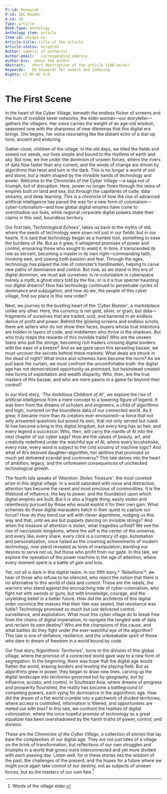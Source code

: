 ```yaml
---
Pr-id: MoneyLab
P-id: INC Reader
A-id: 10
Type: article
Book-type: anthology
Anthology item: article
Item-id: unique no.
Article-title: title of the article
Article-status: accepted
Author: name(s) of author(s)
Author-email:   corresponding address
Author-bio:  about the author
Abstract:   short description of the article (100 words)
Keywords:   50 keywords for search and indexing
Rights: CC BY-NC 4.0
...
```



# The First Scene

In the heart of the Cyber Village, beneath the endless flicker of
screens and the hum of invisible sever networks, the elder woman—our
storyteller—gathers the villagers. Her voice carries the weight of an
age-old wisdom, seasoned now with the sharpness of new dilemmas that
this digital era brings. She begins, her voice resonating like the
distant echo of a dial-up tone, ancient and enduring.

Gather close, children of the village. In the old days, we tilled the fields and sowed our seeds, our lives simple and bound to the rhythms of earth and sky. But now, we live under the dominion of unseen forces, where the rivers of data flow faster than any current, and the winds of change are driven by algorithms that twist and turn in the dark. This is no longer a world of soil and stone, but a realm shaped by the invisible hands of technology and power. Welcome to the Chronicles of the Cyber Village —a saga not of triumph, but of disruption. Here, power no longer flows through the veins of empires built on land and sea, but through the capillaries of code, data streams, and deep learning. This is a chronicle of how the rise of advanced artificial intelligence has paved the way for a new form of colonialism—cyber-colonialism—and how global digital empires have come to overshadow our lives, while regional corporate digital powers stake their claims in this vast, boundless territory.

Our first tale,*‘Technological Echoes’*, takes us back to the myths of old, where the seeds of technology were sown not just in our fields, but in our hearts. It is said that technology began as a humble tool, something to ease the burdens of life. But as it grew, it whispered promises of power and control, ensnaring those who sought to wield it. In time, it transcended its role as servant, becoming a master in its own right—commanding faith, invoking awe, and sowing both passion and fear. Through the ages, technology has played the role of colonizer’s handmaiden, helping to carve new paths of dominance and control. But now, as we stand in this era of digital dominion, we must ask ourselves: Is re-colonialism in cyberspace merely a myth, a ghost story told by the fire, or is it a true specter haunting our digital dreams? How has technology continued to perpetuate cycles of dominance and subjugation, and how do we, the people of this cyber village, find our place in this new order?

Next, we journey to the bustling heart of the *‘Cyber Bazaar’*, a marketplace unlike any other. Here, the currency is not gold, silver, or grain, but data—fragments of ourselves that are traded, sold, and bartered in an endless dance of profit and power. Behind the glowing screens and endless scrolls, there are sellers who do not show their faces, buyers whose true intentions are hidden in layers of code, and middlemen who thrive in the shadows. But who truly reaps the rewards of this invisible trade? Who are the unseen titans who pull the strings, becoming rich traders crossing digital borders with the ease of a breeze? And as we gaze upon this sprawling bazaar, we must uncover the secrets behind these markets: What deals are struck in the dead of night? What tricks and schemes have become the norm? As we pull back the curtain, we must confront the uncomfortable truth: the digital age has not democratized opportunity as promised, but hasinstead created new forms of exploitation and wealth disparity. Who, then, are the true masters of this bazaar, and who are mere pawns in a game far beyond their control?

In our third story, *‘The Ambitious Childrent of AI’*, we explore the rise of artificial intelligence from a mere concept to a towering figure of legend. It was born from the dreams of scholars and engineers, a child of algorithms and logic, nurtured on the boundless data of our connected world. As it grew, it became more than its creators ever envisioned—a force that not only answered questions but posed its own, that not only served but ruled. AI has become a king in this digital kingdom, but every king has an heir, and every legend a successor. Who, then, will carry the mantle of AI into the next chapter of our cyber saga? How are the values of beauty, art, and creativity redefined under the watchful eye of AI, where every brushstroke, every note, every word is subject to the cold scrutiny of machine logic? And what of AI’s beloved daughter–algorithm, her abilities that promised so much yet delivered scandal and controversy? This tale delves into the heart of ambition, legacy, and the unforeseen consequences of unchecked technological growth.

The fourth tale speaks of *‘Attention: Stolen Treasure’*, the most coveted prize in this digital village. In a world saturated with noise and distraction, attention has become the rarest and most precious of commodities. It is the lifeblood of influence, the key to power, and the foundation upon which digital empires are built. But it is also a fragile thing, easily stolen and relentlessly pursued by those who would exploit it for their own gain. What schemes do these digital marauders hatch in their quest to capture our focus? How do they bend our will with clever algorithms, nudging us this way and that, until we are but puppets dancing on invisible strings? And when the treasure of attention is stolen, what tragedies unfold? We see the rise of narcissistic kingdoms, where the self is the center of the universe, and every like, every share, every click is a currency of ego. Automation and personalization, once hailed as the crowning achievements of modern technology, now stand revealed as tools of manipulation, bending our desires to serve not us, but those who profit from our gaze. In this tale, we explore the operation of the power machine in the age of attention, where every moment spent is a battle of gain and loss.

Yet, not all is dark in this digital realm. In our fifth story,* ‘Rebellions’*, we hear of those who refuse to be silenced, who reject the notion that there is no alternative to this world of data and control. These are the rebels, the warriors who stand against the encroaching tide of cyber-colonialism, who fight not with swords or guns, but with knowledge, courage, and the unyielding belief in a better future. How did the architects of this digital order convince the masses that their fate was sealed, that resistance was futile? Technology promised so much but just delivered control, surveillance, and exploitation. What must this cyber village do to break free from the chains of digital imperialism, to navigate the tangled web of data and reclaim its own destiny? Who are the champions of this cause, and what battles do they fight under the ever-watchful eye of the algorithm? This tale is one of defiance, resilience, and the unbreakable spirit of those who dare to dream of freedom in a world bound by code.

Our final story,*‘Algorithmic Territories’*, turns to the division of this global village, where the promise of a connected world gave way to a new form of segregation. In the beginning, there was hope that the digital age would flatten the world, erasing borders and leveling the playing field. But as algorithms grew in power, they began to draw new lines, carving up the digital landscape into territories governed not by geography, but by influence, access, and control. In Southeast Asia, where dreams of progress and prosperity flourished, the reality has become a battleground of competing powers, each vying for dominance in the algorithmic age. How did the dream of a flat world crumble into a patchwork of divided territories, where access is controlled, information is filtered, and opportunities are meted out with bias? In this tale, we confront the realities of digital colonization, where the once hopeful promise of technology as a great equalizer has been overshadowed by the harsh truths of power, control, and division. 

These are the *Chronicles of the Cyber Village*, a collection of stories that lay bare the complexities of our digital age. They are not just tales of a village on the brink of transformation, but reflections of our own struggles and triumphs in a world that grows more interconnected and yet more divided with each passing day. Listen well, for in these stories lies the wisdom of the past, the challenges of the present, and the hopes for a future where we might once again take control of our destiny, not as subjects of unseen forces, but as the masters of our own fate.[^02introduction_1]

[^02introduction_1]: Words of the village elder.

